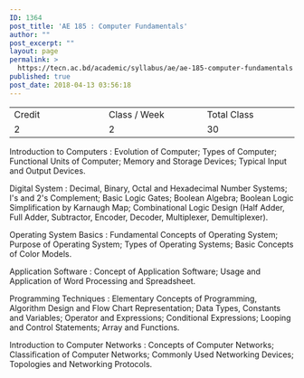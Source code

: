 ```yaml
---
ID: 1364
post_title: 'AE 185 : Computer Fundamentals'
author: ""
post_excerpt: ""
layout: page
permalink: >
  https://tecn.ac.bd/academic/syllabus/ae/ae-185-computer-fundamentals
published: true
post_date: 2018-04-13 03:56:18
---
```

<table width="625">
<tbody>
<tr>
<td width="206">Credit</td>
<td width="217">Class / Week</td>
<td width="201">Total Class</td>
</tr>
<tr>
<td width="206">2</td>
<td width="217">2</td>
<td width="201">30</td>
</tr>
</tbody>
</table>
Introduction to Computers : Evolution of Computer; Types of Computer; Functional Units of Computer; Memory and Storage Devices; Typical Input and Output Devices.

Digital System : Decimal, Binary, Octal and Hexadecimal Number Systems; I's and 2's Complement; Basic Logic Gates; Boolean Algebra; Boolean Logic Simplification by Karnaugh Map; Combinational Logic Design (Half Adder, Full Adder, Subtractor, Encoder, Decoder, Multiplexer, Demultiplexer).

Operating System Basics : Fundamental Concepts of Operating System; Purpose of Operating System; Types of Operating Systems; Basic Concepts of Color Models.

Application Software : Concept of Application Software; Usage and Application of Word Processing and Spreadsheet.

Programming Techniques : Elementary Concepts of Programming, Algorithm Design and Flow Chart Representation; Data Types, Constants and Variables; Operator and Expressions; Conditional Expressions; Looping and Control Statements; Array and Functions.

Introduction to Computer Networks : Concepts of Computer Networks; Classification of Computer Networks; Commonly Used Networking Devices; Topologies and Networking Protocols.